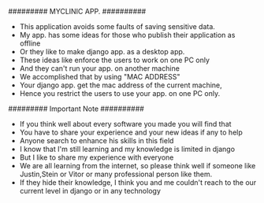 ######### MYCLINIC APP. ##########

- This application avoids some faults of saving sensitive data. 
- My app. has some ideas for those who publish their application as offline 
- Or they like to make django app. as a desktop app.  
- These ideas like enforce the users to work on one PC only
- And they can't run your app. on another machine  
- We accomplished that by using "MAC ADDRESS" 
- Your django app. get the mac address of the current machine, 
- Hence you restrict the users to use your app. on one PC only.


######### Important Note ##########

- If you think well about every software you made you will find that 
- You have to share your experience and your new ideas if any to help 
- Anyone search to enhance his skills in this field 
- I know that I'm still learning and my knowledge is limited in django
- But I like to share my experience with everyone 
- We are all learning from the internet, so please think well if someone like   Justin,Stein or Vitor or many professional person like them.
- If they hide their knowledge, I think you and me couldn't reach to the our current level in django or in any technology         



